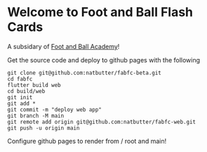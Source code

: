 # Welcome to Foot and Ball Flash Cards

A subsidary of [Foot and Ball Academy](https://footandball.com.au/)!

Get the source code and deploy to github pages with the following
```
git clone git@github.com:natbutter/fabfc-beta.git
cd fabfc
flutter build web
cd build/web
git init
git add *
git commit -m "deploy web app"
git branch -M main
git remote add origin git@github.com:natbutter/fabfc-web.git
git push -u origin main
```

Configure github pages to render from / root and main!

